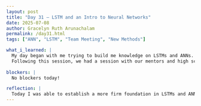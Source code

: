 ```yaml
---
layout: post
title: "Day 31 – LSTM and an Intro to Neural Networks"
date: 2025-07-08
author: Gracelyn Ruth Arunachalam
permalink: /day31.html
tags: ["ANN", "LSTM", "Team Meeting", "New Methods"]

what_i_learned: |
  My day began with me trying to build me knowledge on LSTMs and ANNs. I was able to watch a couple more videos to learn a bit more about the math behind LSTMs. I was able to discover that LSTM nodes (a single neuron) have weights for each of its inputs, a bias and an output. So multiple such neurons form layers that form the neural network. The point at which this differs from LSTMs is that in LSTMs each node in the network has a layer of hidden values (short term memory) and long term memory values. 
  Following this session, we had a session with our mentors and high school teachers. During this segment of our day, we discussed short reflections of how our presentations went. We also were able to come up with new stratergies to improve our presentation for the final symposium. 
  
blockers: |
  No blockers today!

reflection: |
  Today I was able to establish a more firm foundation in LSTMs and ANNs. Our session with our mentor
---
```

